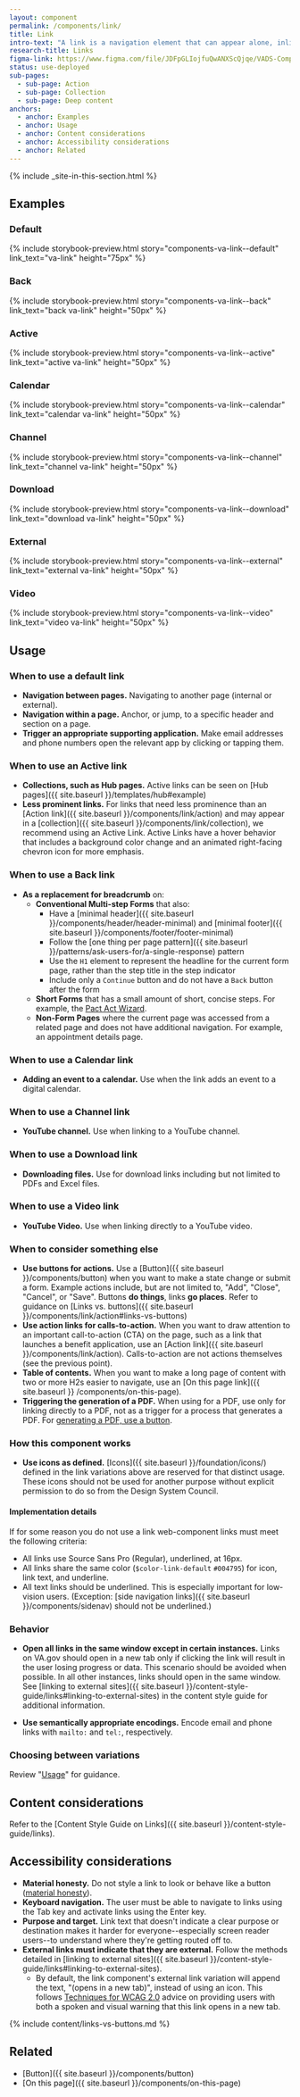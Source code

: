 ```yaml
---
layout: component
permalink: /components/link/
title: Link
intro-text: "A link is a navigation element that can appear alone, inline (embedded), or in a group with other links. A link can trigger a download, but in general links go to internal or external pages when clicked."
research-title: Links
figma-link: https://www.figma.com/file/JDFpGLIojfuQwANXScQjqe/VADS-Component-Examples?type=design&node-id=1312%3A10138&mode=design&t=nYOotVcwdpiMCL5C-1
status: use-deployed
sub-pages:
  - sub-page: Action
  - sub-page: Collection
  - sub-page: Deep content
anchors:
  - anchor: Examples
  - anchor: Usage
  - anchor: Content considerations
  - anchor: Accessibility considerations
  - anchor: Related
---
```


{% include _site-in-this-section.html %}

## Examples

### Default

{% include storybook-preview.html story="components-va-link--default" link_text="va-link" height="75px" %}

### Back

{% include storybook-preview.html story="components-va-link--back" link_text="back va-link" height="50px" %}

### Active

{% include storybook-preview.html story="components-va-link--active" link_text="active va-link" height="50px" %}

### Calendar

{% include storybook-preview.html story="components-va-link--calendar" link_text="calendar va-link" height="50px" %}

### Channel

{% include storybook-preview.html story="components-va-link--channel" link_text="channel va-link" height="50px" %}

### Download

{% include storybook-preview.html story="components-va-link--download" link_text="download va-link" height="50px" %}

### External

{% include storybook-preview.html story="components-va-link--external" link_text="external va-link" height="50px" %}

### Video

{% include storybook-preview.html story="components-va-link--video" link_text="video va-link" height="50px" %}

## Usage

### When to use a default link

* **Navigation between pages.** Navigating to another page (internal or external).
* **Navigation within a page.** Anchor, or jump, to a specific header and section on a page.
* **Trigger an appropriate supporting application.** Make email addresses and phone numbers open the relevant app by clicking or tapping them.

### When to use an Active link

* **Collections, such as Hub pages.** Active links can be seen on [Hub pages]({{ site.baseurl }}/templates/hub#example)
* **Less prominent links.** For links that need less prominence than an [Action link]({{ site.baseurl }}/components/link/action) and may appear in a [collection]({{ site.baseurl }}/components/link/collection), we recommend using an Active Link. Active Links have a hover behavior that includes a background color change and an animated right-facing chevron icon for more emphasis. 

### When to use a Back link
* **As a replacement for breadcrumb** on:
  * <strong>Conventional Multi-step Forms</strong> that also:
    * Have a [minimal header]({{ site.baseurl }}/components/header/header-minimal) and [minimal footer]({{ site.baseurl }}/components/footer/footer-minimal)
    * Follow the [one thing per page pattern]({{ site.baseurl }}/patterns/ask-users-for/a-single-response) pattern
    * Use the `H1` element to represent the headline for the current form page, rather than the step title in the step indicator
    * Include only a `Continue` button and do not have a `Back` button after the form
  * <strong>Short Forms</strong> that has a small amount of short, concise steps. For example, the [Pact Act Wizard](https://staging.va.gov/pact-act-eligibility/introduction).
  * <strong>Non-Form Pages</strong> where the current page was accessed from a related page and does not have additional navigation. For example, an appointment details page.

### When to use a Calendar link
* **Adding an event to a calendar.** Use when the link adds an event to a digital calendar.

### When to use a Channel link
* **YouTube channel.** Use when linking to a YouTube channel.

### When to use a Download link
* **Downloading files.** Use for download links including but not limited to PDFs and Excel files.

### When to use a Video link
* **YouTube Video.** Use when linking directly to a YouTube video.


### When to consider something else

* **Use buttons for actions.** Use a [Button]({{ site.baseurl }}/components/button) when you want to make a state change or submit a form. Example actions include, but are not limited to, "Add", "Close", "Cancel", or "Save". Buttons **do things**, links **go places**. Refer to guidance on [Links vs. buttons]({{ site.baseurl }}/components/link/action#links-vs-buttons)
* **Use action links for calls-to-action.** When you want to draw attention to an important call-to-action (CTA) on the page, such as a link that launches a benefit application, use an [Action link]({{ site.baseurl }}/components/link/action). Calls-to-action are not actions themselves (see the previous point). 
* **Table of contents.** When you want to make a long page of content with two or more H2s easier to navigate, use an [On this page link]({{ site.baseurl }} /components/on-this-page).
* **Triggering the generation of a PDF.** When using for a PDF, use only for linking directly to a PDF, not as a trigger for a process that generates a PDF. For [generating a PDF, use a button](#links-vs-buttons).

### How this component works

* **Use icons as defined.** [Icons]({{ site.baseurl }}/foundation/icons/) defined in the link variations above are reserved for that distinct usage. These icons should not be used for another purpose without explicit permission to do so from the Design System Council.

#### Implementation details

If for some reason you do not use a link web-component links must meet the following criteria:

- All links use Source Sans Pro (Regular), underlined, at 16px.
- All links share the same color (`$color-link-default` `#004795`) for icon, link text, and underline. 
- All text links should be underlined. This is especially important for low-vision users. (Exception: [side navigation links]({{ site.baseurl }}/components/sidenav) should not be underlined.)

### Behavior

* **Open all links in the same window except in certain instances.** Links on VA.gov should open in a new tab only if clicking the link will result in the user losing progress or data. This scenario should be avoided when possible. In all other instances, links should open in the same window. See [linking to external sites]({{ site.baseurl }}/content-style-guide/links#linking-to-external-sites) in the content style guide for additional information.
- **Use semantically appropriate encodings.** Encode email and phone links with `mailto:` and `tel:`, respectively.

### Choosing between variations

Review "[Usage](#usage)" for guidance.

## Content considerations

Refer to the [Content Style Guide on Links]({{ site.baseurl }}/content-style-guide/links).

## Accessibility considerations

- **Material honesty.** Do not style a link to look or behave like a button ([material honesty](https://alistapart.com/article/material-honesty-on-the-web/)).
- **Keyboard navigation.** The user must be able to navigate to links using the Tab key and activate links using the Enter key.
- **Purpose and target.** Link text that doesn't indicate a clear purpose or destination makes it harder for everyone--especially screen reader users--to understand where they're getting routed off to.
- **External links must indicate that they are external.** Follow the methods detailed in [linking to external sites]({{ site.baseurl }}/content-style-guide/links#linking-to-external-sites).
  - By default, the link component's external link variation will append the text, "(opens in a new tab)", instead of using an icon. This follows [Techniques for WCAG 2.0](https://www.w3.org/TR/WCAG20-TECHS/G201.html) advice on providing users with both a spoken and visual warning that this link opens in a new tab.

{% include content/links-vs-buttons.md %}

## Related 

- [Button]({{ site.baseurl }}/components/button)
- [On this page]({{ site.baseurl }}/components/on-this-page)
